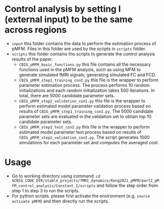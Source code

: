 # Control analysis by setting I (external input) to be the same across regions
* `input` this folder contains the data to perform the estimation process of pMFM. Files in this folder are used by the scripts in `scripts` folder.
* `scripts` this folder contains the scripts to generate the control analysis results of the paper. 
    * `CBIG_pMFM_basic_functions.py` this file contains all the necessary functions used in the pMFM analysis, such as using MFM to generate simulated fMRI signals; generating simulated FC and FCD.
    * `CBIG_pMFM_step1_training_conI.py` this file is the wrapper to perform parameter estimation process. The process performs 10 random initializations and each random initialization takes 500 iterations. In total, there are 5000 candidate parameter sets.
    * `CBIG_pMFM_step2_validation_conI.py` this file is the wrapper to perform estimated model parameter validation process based on results of `CBIG_pMFM_step1_training_conI.py`. The 5000 candidate parameter sets are evaluated in the validation set to obtain top 10 candidate parameter sets.
    * `CBIG_pMFM_step3_test_conI.py` this file is the wrapper to perform estimated model parameter test process based on results of `CBIG_pMFM_step2_validation_conI.py`. The script generates 1000 simulations for each parameter set and computes the averaged cost.


# Usage
* Go to working directory using command: `cd $CBIG_CODE_DIR/stable_projects/fMRI_dynamics/Kong2021_pMFM/part2_pMFM_control_analysis/Constant_I/scripts` and follow the step order from step 1 to step 3 to run the scripts.
* For python scripts, please first activate the environment (e.g. `source activate pMFM`) and then directly run the scripts.
